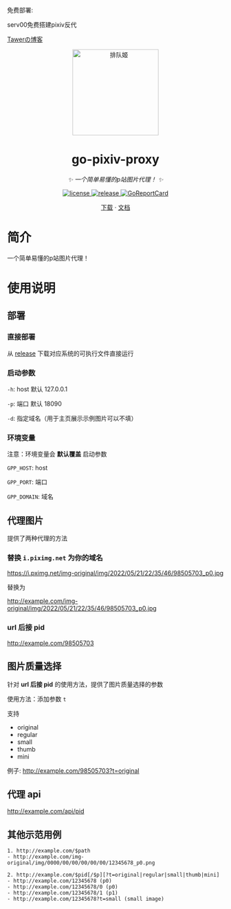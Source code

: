 免费部署:

serv00免费搭建pixiv反代

[Tawerの博客](https://blg.tawertwtc.xyz/2024/05/18/%E7%AE%80%E5%8D%95%E7%9A%84pixiv%E5%8F%8D%E4%BB%A3.html)

<div align="center">

<img src="https://user-images.githubusercontent.com/36563862/175779656-fbd1bd56-e0e1-46db-b028-0e33d018792e.png" width="200" height="200" alt="排队姬">

# go-pixiv-proxy
_✨ 一个简单易懂的p站图片代理！ ✨_

</div>

<p align="center">
  <a href="https://raw.githubusercontent.com/Akegarasu/go-pixiv-proxy/master/LICENSE">
    <img src="https://img.shields.io/github/license/Akegarasu/go-pixiv-proxy" alt="license">
  </a>
  <a href="https://github.com/Akegarasu/go-pixiv-proxy/releases">
    <img src="https://img.shields.io/github/v/release/Akegarasu/go-pixiv-proxy?color=blueviolet&include_prereleases" alt="release">
  </a>
  <a href="https://goreportcard.com/report/github.com/Akegarasu/go-pixiv-proxy">
    <img src="https://goreportcard.com/badge/github.com/Akegarasu/go-pixiv-proxy" alt="GoReportCard">
  </a>
</p>

<p align="center">
  <a href="https://github.com/Akegarasu/go-pixiv-proxy/releases">下载</a>
  ·
  <a href="https://github.com/Akegarasu/go-pixiv-proxy/blob/main/README.md">文档</a>
</p>

# 简介

一个简单易懂的p站图片代理！

# 使用说明

## 部署

### 直接部署

从 [release](https://github.com/Akegarasu/go-pixiv-proxy/releases) 下载对应系统的可执行文件直接运行

### 启动参数

`-h`: host 默认 127.0.0.1

`-p`: 端口 默认 18090

`-d`: 指定域名（用于主页展示示例图片可以不填）

### 环境变量

注意：环境变量会 **默认覆盖** 启动参数

`GPP_HOST`: host

`GPP_PORT`: 端口

`GPP_DOMAIN`: 域名


## 代理图片

提供了两种代理的方法

### 替换 `i.piximg.net` 为你的域名

https://i.pximg.net/img-original/img/2022/05/21/22/35/46/98505703_p0.jpg

替换为

http://example.com/img-original/img/2022/05/21/22/35/46/98505703_p0.jpg

### url 后接 pid

http://example.com/98505703

## 图片质量选择

针对 **url 后接 pid** 的使用方法，提供了图片质量选择的参数

使用方法：添加参数 `t`

支持

- original
- regular
- small
- thumb
- mini

例子: http://example.com/98505703?t=original


## 代理 api

http://example.com/api/pid

## 其他示范用例

```
1. http://example.com/$path
- http://example.com/img-original/img/0000/00/00/00/00/00/12345678_p0.png

2. http://example.com/$pid[/$p][?t=original|regular|small|thumb|mini]
- http://example.com/12345678 (p0)
- http://example.com/12345678/0 (p0)
- http://example.com/12345678/1 (p1)
- http://example.com/12345678?t=small (small image)
```
